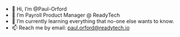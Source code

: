 - 👋 Hi, I’m @Paul-Orford
- 👀 I’m Payroll Product Manager @ ReadyTech 
- 🌱 I’m currently learning everything that no-one else wants to know.
- 📫 Reach me by email: paul.orford@readytech.io

